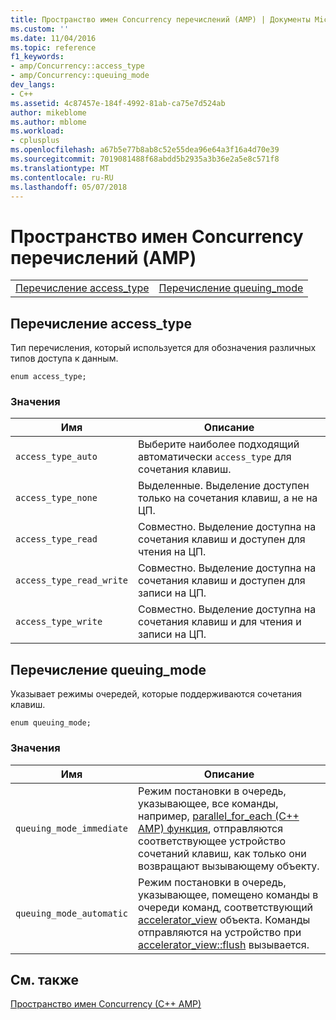 ```yaml
---
title: Пространство имен Concurrency перечислений (AMP) | Документы Microsoft
ms.custom: ''
ms.date: 11/04/2016
ms.topic: reference
f1_keywords:
- amp/Concurrency::access_type
- amp/Concurrency::queuing_mode
dev_langs:
- C++
ms.assetid: 4c87457e-184f-4992-81ab-ca75e7d524ab
author: mikeblome
ms.author: mblome
ms.workload:
- cplusplus
ms.openlocfilehash: a67b5e77b8ab8c52e55dea96e64a3f16a4d70e39
ms.sourcegitcommit: 7019081488f68abdd5b2935a3b36e2a5e8c571f8
ms.translationtype: MT
ms.contentlocale: ru-RU
ms.lasthandoff: 05/07/2018
---
```

# <a name="concurrency-namespace-enums-amp"></a>Пространство имен Concurrency перечислений (AMP)
|||  
|-|-|  
|[Перечисление access_type](#access_type)|[Перечисление queuing_mode](#queuing_mode)|  
  
##  <a name="access_type"></a>  Перечисление access_type  
 Тип перечисления, который используется для обозначения различных типов доступа к данным.  
  
```  
enum access_type;  
```  
### <a name="values"></a>Значения  
  
|Имя|Описание|  
|----------|-----------------|  
|`access_type_auto`|Выберите наиболее подходящий автоматически `access_type` для сочетания клавиш.|  
|`access_type_none`|Выделенные. Выделение доступен только на сочетания клавиш, а не на ЦП.|  
|`access_type_read`|Совместно. Выделение доступна на сочетания клавиш и доступен для чтения на ЦП.|  
|`access_type_read_write`|Совместно. Выделение доступна на сочетания клавиш и доступен для записи на ЦП.|  
|`access_type_write`|Совместно. Выделение доступна на сочетания клавиш и для чтения и записи на ЦП.|  

  
##  <a name="queuing_mode"></a>  Перечисление queuing_mode  
 Указывает режимы очередей, которые поддерживаются сочетания клавиш.  
  
```  
enum queuing_mode;  
``` 
### <a name="values"></a>Значения  
  
|Имя|Описание|  
|----------|-----------------|  
|`queuing_mode_immediate`|Режим постановки в очередь, указывающее, все команды, например, [parallel_for_each (C++ AMP) функция](concurrency-namespace-functions-amp.md#parallel_for_each), отправляются соответствующее устройство сочетаний клавиш, как только они возвращают вызывающему объекту.|  
|`queuing_mode_automatic`|Режим постановки в очередь, указывающее, помещено команды в очереди команд, соответствующий [accelerator_view](accelerator-view-class.md) объекта. Команды отправляются на устройство при [accelerator_view::flush](accelerator-view-class.md#flush) вызывается.|   
  
## <a name="see-also"></a>См. также  
 [Пространство имен Concurrency (C++ AMP)](concurrency-namespace-cpp-amp.md)

